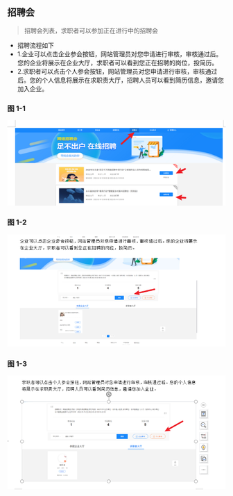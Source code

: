 ## 招聘会 <!-- {docsify-ignore} -->



  > 招聘会列表，求职者可以参加正在进行中的招聘会

- 招聘流程如下
- 1.企业可以点击企业参会按钮，网站管理员对您申请进行审核，审核通过后。您的企业将展示在企业大厅，求职者可以看到您正在招聘的岗位，投简历。
- 2.求职者可以点击个人参会按钮，网站管理员对您申请进行审核，审核通过后。您的个人信息将展示在求职责大厅，招聘人员可以看到简历信息，邀请您加入企业。


### 图 1-1<!-- {docsify-ignore} -->

![1-1](images/6-1.png)

### 图 1-2<!-- {docsify-ignore} -->

![1-1](images/6-2.png)


### 图 1-3<!-- {docsify-ignore} -->

![1-1](images/6-3.png)
